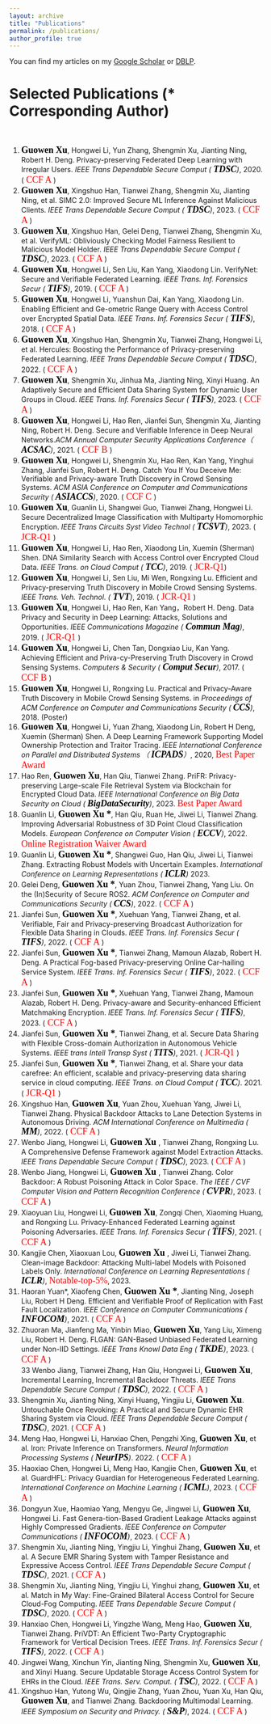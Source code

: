 ```yaml
---
layout: archive
title: "Publications"
permalink: /publications/
author_profile: true
---
```



You can find my articles on my [Google Scholar](https://scholar.google.com.hk/citations?user=MDKdG80AAAAJ&hl=zh-CN) or [DBLP](https://dblp.org/pid/87/10142.html).

**Selected Publications** (\* Corresponding Author) 
======
&nbsp;&nbsp;&nbsp;&nbsp;&nbsp;&nbsp;&nbsp;&nbsp;


 
1. **<font face="Times New Roman" color=black size=4> Guowen Xu</font>**, Hongwei Li, Yun Zhang, Shengmin Xu, Jianting Ning, Robert H. Deng. Privacy-preserving Federated Deep Learning with Irregular Users. *IEEE Trans Dependable Secure Comput (**<font face="Times New Roman" color=black size=4> TDSC</font>**)*, 2020. (<font face="Times New Roman" color=red size=4>  CCF A </font>)
2. **<font face="Times New Roman" color=black size=4> Guowen Xu</font>**, Xingshuo Han, Tianwei Zhang, Shengmin Xu, Jianting Ning, et al. SIMC 2.0: Improved Secure ML Inference Against Malicious Clients. *IEEE Trans Dependable Secure Comput (**<font face="Times New Roman" color=black size=4> TDSC</font>**)*, 2023.  (<font face="Times New Roman" color=red size=4>  CCF A </font>)
3. **<font face="Times New Roman" color=black size=4> Guowen Xu</font>**, Xingshuo Han, Gelei Deng, Tianwei Zhang, Shengmin Xu, et al. VerifyML: Obliviously Checking Model Fairness Resilient to Malicious Model Holder. *IEEE Trans Dependable Secure Comput (**<font face="Times New Roman" color=black size=4> TDSC</font>**)*, 2023. (<font face="Times New Roman" color=red size=4>  CCF A </font>)
4. **<font face="Times New Roman" color=black size=4> Guowen Xu</font>**, Hongwei Li, Sen Liu, Kan Yang, Xiaodong Lin. VerifyNet: Secure and Verifiable Federated Learning. *IEEE Trans. Inf. Forensics Secur (**<font face="Times New Roman" color=black size=4> TIFS</font>**)*, 2019. (<font face="Times New Roman" color=red size=4>  CCF A </font>)
5. **<font face="Times New Roman" color=black size=4> Guowen Xu</font>**, Hongwei Li, Yuanshun Dai, Kan Yang, Xiaodong Lin. Enabling Efficient and Ge-ometric Range Query with Access Control over Encrypted Spatial Data. *IEEE Trans. Inf. Forensics Secur (**<font face="Times New Roman" color=black size=4> TIFS</font>**)*,  2018. (<font face="Times New Roman" color=red size=4>  CCF A </font>)
6. **<font face="Times New Roman" color=black size=4> Guowen Xu</font>**, Xingshuo Han, Shengmin Xu, Tianwei Zhang, Hongwei Li, et al. Hercules: Boosting the Performance of Privacy-preserving Federated Learning. *IEEE Trans Dependable Secure Comput (**<font face="Times New Roman" color=black size=4> TDSC</font>**)*, 2022. (<font face="Times New Roman" color=red size=4>  CCF A </font>)
7. **<font face="Times New Roman" color=black size=4> Guowen Xu</font>**, Shengmin Xu, Jinhua Ma, Jianting Ning, Xinyi Huang. An Adaptively Secure and Efficient Data Sharing System for Dynamic User Groups in Cloud. *IEEE Trans. Inf. Forensics Secur (**<font face="Times New Roman" color=black size=4> TIFS</font>**)*, 2023. (<font face="Times New Roman" color=red size=4>  CCF A </font>)
8. **<font face="Times New Roman" color=black size=4> Guowen Xu</font>**, Hongwei Li, Hao Ren, Jianfei Sun, Shengmin Xu, Jianting Ning, Robert H. Deng. Secure and Verifiable Inference in Deep Neural Networks.*ACM Annual Computer Security Applications Conference（**<font face="Times New Roman" color=black size=4> ACSAC</font>**)*, 2021. (<font face="Times New Roman" color=red size=4>  CCF B </font>)
9. **<font face="Times New Roman" color=black size=4> Guowen Xu</font>**, Hongwei Li, Shengmin Xu, Hao Ren, Kan Yang, Yinghui Zhang, Jianfei Sun, Robert H. Deng. Catch You If You Deceive Me: Verifiable and Privacy-aware Truth Discovery in Crowd Sensing Systems. *ACM ASIA Conference on Computer and Communications Security (**<font face="Times New Roman" color=black size=4> ASIACCS</font>**)*, 2020. (<font face="Times New Roman" color=red size=4>  CCF C </font>)
10. **<font face="Times New Roman" color=black size=4> Guowen Xu</font>**, Guanlin Li, Shangwei Guo, Tianwei Zhang, Hongwei Li. Secure Decentralized Image Classification with Multiparty Homomorphic Encryption. *IEEE Trans Circuits Syst Video Technol (**<font face="Times New Roman" color=black size=4> TCSVT</font>**)*, 2023. (<font face="Times New Roman" color=red size=4>  JCR-Q1 </font>)
11. **<font face="Times New Roman" color=black size=4> Guowen Xu</font>**, Hongwei Li, Hao Ren, Xiaodong Lin, Xuemin (Sherman) Shen. DNA Similarity Search with Access Control over Encrypted Cloud Data. *IEEE Trans. on Cloud Comput (**<font face="Times New Roman" color=black size=4> TCC</font>**)*, 2019. (<font face="Times New Roman" color=red size=4>  JCR-Q1</font>)
12. **<font face="Times New Roman" color=black size=4> Guowen Xu</font>**, Hongwei Li, Sen Liu, Mi Wen, Rongxing Lu. Efficient and Privacy-preserving Truth Discovery in Mobile Crowd Sensing Systems. *IEEE Trans. Veh. Technol. (**<font face="Times New Roman" color=black size=4> TVT</font>**)*, 2019. (<font face="Times New Roman" color=red size=4>  JCR-Q1 </font>)
13. **<font face="Times New Roman" color=black size=4> Guowen Xu</font>**, Hongwei Li, Hao Ren, Kan Yang，Robert H. Deng. Data Privacy and Security in Deep Learning: Attacks, Solutions and Opportunities. *IEEE Communications Magazine (**<font face="Times New Roman" color=black size=4> Commun Mag</font>**)*, 2019. (<font face="Times New Roman" color=red size=4>  JCR-Q1 </font>) 
14. **<font face="Times New Roman" color=black size=4> Guowen Xu</font>**, Hongwei Li, Chen Tan, Dongxiao Liu, Kan Yang. Achieving Efficient and Priva-cy-Preserving Truth Discovery in Crowd Sensing Systems. *Computers & Security (**<font face="Times New Roman" color=black size=4> Comput Secur</font>**)*, 2017. (<font face="Times New Roman" color=red size=4>  CCF B </font>)
15. **<font face="Times New Roman" color=black size=4> Guowen Xu</font>**, Hongwei Li, Rongxing Lu. Practical and Privacy-Aware Truth Discovery in Mobile Crowd Sensing Systems. in *Proceedings of ACM  Conference on Computer and Communications Security ( **<font face="Times New Roman" color=black size=4> CCS</font>**)*, 2018. (Poster)
16. **<font face="Times New Roman" color=black size=4> Guowen Xu</font>**, Hongwei Li, Yuan Zhang, Xiaodong Lin, Robert H Deng, Xuemin (Sherman) Shen. A Deep Learning Framework Supporting Model Ownership Protection and Traitor Tracing. *IEEE International Conference on Parallel and Distributed Systems （ **<font face="Times New Roman" color=black size=4> ICPADS</font>**）*, 2020, <font face="Times New Roman" color=red size=4> Best Paper Award</font>
17. Hao Ren, **<font face="Times New Roman" color=black size=4> Guowen Xu</font>**, Han Qiu, Tianwei Zhang. PriFR: Privacy-preserving Large-scale File Retrieval System via Blockchain for Encrypted Cloud Data. *IEEE International Conference on Big Data Security on Cloud ( **<font face="Times New Roman" color=black size=4> BigDataSecurity</font>**)*, 2023. <font face="Times New Roman" color=red size=4> Best Paper Award</font>
18. Guanlin Li, **<font face="Times New Roman" color=black size=4> Guowen Xu *</font>**, Han Qiu, Ruan He, Jiwei Li,  Tianwei Zhang. Improving Adversarial Robustness of 3D Point Cloud Classification Models.  *European Conference on Computer Vision ( **<font face="Times New Roman" color=black size=4>ECCV</font>**)*, 2022. <font face="Times New Roman" color=red size=4>  Online Registration Waiver Award</font>
19. Guanlin Li, **<font face="Times New Roman" color=black size=4> Guowen Xu *</font>**, Shangwei Guo, Han Qiu, Jiwei Li, Tianwei Zhang. Extracting Robust Models with Uncertain Examples. *International Conference on Learning Representations  ( **<font face="Times New Roman" color=black size=4> ICLR</font>**)* 2023.
20. Gelei Deng, **<font face="Times New Roman" color=black size=4> Guowen Xu *</font>**, Yuan Zhou, Tianwei Zhang, Yang Liu. On the (In)Security of Secure ROS2. *ACM  Conference on Computer and Communications Security ( **<font face="Times New Roman" color=black size=4> CCS</font>**)*, 2022. (<font face="Times New Roman" color=red size=4>  CCF A </font>)
21. Jianfei Sun, **<font face="Times New Roman" color=black size=4> Guowen Xu *</font>**, Xuehuan Yang, Tianwei Zhang, et al. Verifiable, Fair and Privacy-preserving Broadcast Authorization for Flexible Data Sharing in Clouds. *IEEE Trans. Inf. Forensics Secur (**<font face="Times New Roman" color=black size=4> TIFS</font>**)*, 2022. (<font face="Times New Roman" color=red size=4>  CCF A </font>)
22. Jianfei Sun, **<font face="Times New Roman" color=black size=4> Guowen Xu *</font>**, Tianwei Zhang, Mamoun Alazab, Robert H. Deng. A Practical Fog-based Privacy-preserving Online Car-hailing Service System. *IEEE Trans. Inf. Forensics Secur (**<font face="Times New Roman" color=black size=4> TIFS</font>**)*, 2022. (<font face="Times New Roman" color=red size=4>  CCF A </font>)
23. Jianfei Sun, **<font face="Times New Roman" color=black size=4> Guowen Xu *</font>**, Xuehuan Yang, Tianwei Zhang, Mamoun Alazab, Robert H. Deng. Privacy-aware and Security-enhanced Efficient Matchmaking Encryption. *IEEE Trans. Inf. Forensics Secur (**<font face="Times New Roman" color=black size=4> TIFS</font>**)*, 2023. (<font face="Times New Roman" color=red size=4>  CCF A </font>)
24. Jianfei Sun,  **<font face="Times New Roman" color=black size=4> Guowen Xu *</font>**, Tianwei Zhang, et al. Secure Data Sharing with Flexible Cross-domain Authorization in Autonomous Vehicle Systems. *IEEE trans Intell Transp Syst ( **<font face="Times New Roman" color=black size=4> TITS</font>**)*, 2021. (<font face="Times New Roman" color=red size=4>  JCR-Q1 </font>)
25. Jianfei Sun,  **<font face="Times New Roman" color=black size=4> Guowen Xu *</font>**, Tianwei Zhang, et al. Share your data carefree: An efficient, scalable and privacy-preserving data sharing service in cloud computing. *IEEE Trans. on Cloud Comput ( **<font face="Times New Roman" color=black size=4> TCC</font>**)*. 2021. (<font face="Times New Roman" color=red size=4>  JCR-Q1 </font>)
26. Xingshuo Han, **<font face="Times New Roman" color=black size=4> Guowen Xu</font>**, Yuan Zhou, Xuehuan Yang, Jiwei Li, Tianwei Zhang. Physical Backdoor Attacks to Lane Detection Systems in Autonomous Driving.  *ACM International Conference on Multimedia ( **<font face="Times New Roman" color=black size=4> MM</font>**)*, 2022. (<font face="Times New Roman" color=red size=4>  CCF A </font>)
27. Wenbo Jiang, Hongwei Li, **<font face="Times New Roman" color=black size=4> Guowen Xu </font>**, Tianwei Zhang, Rongxing Lu. A Comprehensive Defense Framework against Model Extraction Attacks. *IEEE Trans Dependable Secure Comput (**<font face="Times New Roman" color=black size=4> TDSC</font>**)*, 2023. (<font face="Times New Roman" color=red size=4>  CCF A </font>)
28. Wenbo Jiang, Hongwei Li, **<font face="Times New Roman" color=black size=4> Guowen Xu </font>**, Tianwei Zhang. Color Backdoor: A Robust Poisoning Attack in Color Space. *The IEEE / CVF Computer Vision and Pattern Recognition Conference ( **<font face="Times New Roman" color=black size=4> CVPR</font>**)*, 2023. (<font face="Times New Roman" color=red size=4>  CCF A </font>)
29. Xiaoyuan Liu, Hongwei Li, **<font face="Times New Roman" color=black size=4> Guowen Xu</font>**, Zongqi Chen, Xiaoming Huang, and Rongxing Lu. Privacy-Enhanced Federated Learning against Poisoning Adversaries. *IEEE Trans. Inf. Forensics Secur (**<font face="Times New Roman" color=black size=4> TIFS</font>**)*, 2021. (<font face="Times New Roman" color=red size=4>  CCF A </font>)
30. Kangjie Chen, Xiaoxuan Lou, **<font face="Times New Roman" color=black size=4> Guowen Xu </font>**, Jiwei Li, Tianwei Zhang. Clean-image Backdoor: Attacking Multi-label Models with Poisoned Labels Only. *International Conference on Learning Representations (**<font face="Times New Roman" color=black size=4> ICLR</font>**)*, <font face="Times New Roman" color=red size=4> Notable-top-5%</font>, 2023.
31. Haoran Yuan\*, Xiaofeng Chen, **<font face="Times New Roman" color=black size=4> Guowen Xu *</font>**, Jianting Ning, Joseph Liu, Robert H Deng.  Efficient and Verifiable Proof of Replication with Fast Fault Localization.  *IEEE Conference on Computer Communications ( **<font face="Times New Roman" color=black size=4> INFOCOM</font>**)*, 2021. (<font face="Times New Roman" color=red size=4>  CCF A </font>)
32. Zhuoran Ma, Jianfeng Ma, Yinbin Miao, **<font face="Times New Roman" color=black size=4> Guowen Xu</font>**, Yang Liu, Ximeng Liu, Robert H. Deng. FLGAN: GAN-Based Unbiased Federated Learning under Non-IID Settings. *IEEE Trans Knowl Data Eng (**<font face="Times New Roman" color=black size=4> TKDE</font>**)*, 2023. (<font face="Times New Roman" color=red size=4>  CCF A </font>)      
33 Wenbo Jiang, Tianwei Zhang, Han Qiu, Hongwei Li, **<font face="Times New Roman" color=black size=4> Guowen Xu</font>**, Incremental Learning, Incremental Backdoor Threats. *IEEE Trans Dependable Secure Comput ( **<font face="Times New Roman" color=black size=4> TDSC</font>**)*, 2022. (<font face="Times New Roman" color=red size=4>  CCF A </font>)
34. Shengmin Xu, Jianting Ning, Xinyi Huang, Yingjiu Li, **<font face="Times New Roman" color=black size=4> Guowen Xu</font>**. Untouchable Once Revoking: A Practical and Secure Dynamic EHR Sharing System via Cloud. *IEEE Trans Dependable Secure Comput (**<font face="Times New Roman" color=black size=4> TDSC</font>**)*, 2021. (<font face="Times New Roman" color=red size=4>  CCF A </font>)
35. Meng Hao, Hongwei Li, Hanxiao Chen, Pengzhi Xing, **<font face="Times New Roman" color=black size=4> Guowen Xu</font>**, et al. Iron: Private Inference on Transformers.  *Neural Information Processing Systems ( **<font face="Times New Roman" color=black size=4> NeurIPS</font>**)*. 2022. (<font face="Times New Roman" color=red size=4>  CCF A </font>)
36. Haoxiao Chen, Hongwei Li, Meng Hao, Kangjie Chen, **<font face="Times New Roman" color=black size=4> Guowen Xu</font>**, et al. GuardHFL: Privacy Guardian for Heterogeneous Federated Learning. *International Conference on Machine Learning ( **<font face="Times New Roman" color=black size=4> ICML</font>**)*, 2023. (<font face="Times New Roman" color=red size=4>  CCF A </font>)
37. Dongyun Xue, Haomiao Yang, Mengyu Ge, Jingwei Li, **<font face="Times New Roman" color=black size=4> Guowen Xu</font>**, Hongwei Li. Fast Genera-tion-Based Gradient Leakage Attacks against Highly Compressed Gradients.  *IEEE Conference on Computer Communications ( **<font face="Times New Roman" color=black size=4> INFOCOM</font>**)*, 2023. (<font face="Times New Roman" color=red size=4>  CCF A </font>)
38. Shengmin Xu, Jianting Ning, Yingjiu Li, Yinghui Zhang, **<font face="Times New Roman" color=black size=4> Guowen Xu</font>**, et al. A Secure EMR Sharing System with Tamper Resistance and Expressive Access Control. *IEEE Trans Dependable Secure Comput (**<font face="Times New Roman" color=black size=4> TDSC</font>**)*, 2021. (<font face="Times New Roman" color=red size=4>  CCF A </font>)
39. Shengmin Xu, Jianting Ning, Yingjiu Li, Yinghui zhang, **<font face="Times New Roman" color=black size=4> Guowen Xu</font>**, et al. Match in My Way: Fine-Grained Bilateral Access Control for Secure Cloud-Fog Computing. *IEEE Trans Dependable Secure Comput (**<font face="Times New Roman" color=black size=4> TDSC</font>**)*, 2020. (<font face="Times New Roman" color=red size=4>  CCF A </font>) 
40. Hanxiao Chen, Hongwei Li, Yingzhe Wang, Meng Hao,  **<font face="Times New Roman" color=black size=4> Guowen Xu</font>**, Tianwei Zhang. PriVDT: An Efficient Two-Party Cryptographic Framework for Vertical Decision Trees. *IEEE Trans. Inf. Forensics Secur (**<font face="Times New Roman" color=black size=4> TIFS</font>**)*, 2022. (<font face="Times New Roman" color=red size=4>  CCF A </font>)
41. Jingwei Wang, Xinchun Yin, Jianting Ning, Shengmin Xu, **<font face="Times New Roman" color=black size=4> Guowen Xu</font>**, and Xinyi Huang. Secure Updatable Storage Access Control System for EHRs in the Cloud. *IEEE Trans. Serv. Comput. ( **<font face="Times New Roman" color=black size=4> TSC</font>**)*, 2022. (<font face="Times New Roman" color=red size=4>  CCF A </font>)
42. Xingshuo Han, Yutong Wu, Qingjie Zhang, Yuan Zhou,  Yuan Xu, Han Qiu, **<font face="Times New Roman" color=black size=4> Guowen Xu</font>**, and Tianwei Zhang. Backdooring Multimodal Learning. *IEEE Symposium on
Security and Privacy. ( **<font face="Times New Roman" color=black size=4> S&P</font>**)*, 2024. (<font face="Times New Roman" color=red size=4>  CCF A </font>)


  
 















